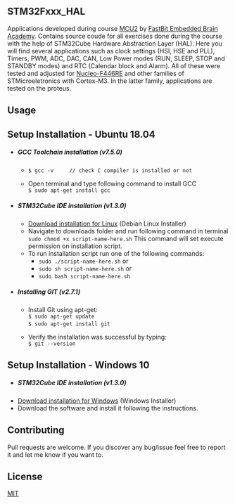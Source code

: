 ## STM32Fxxx_HAL 

Applications developed during course [MCU2](https://www.udemy.com/course/microcontroller-programming-stm32-timers-pwm-can-bus-protocol/) by [FastBit Embedded Brain Academy](http://fastbitlab.com/). Contains source coude for all exercises done during the course with the help of STM32Cube Hardware Abstraction Layer (HAL). Here you will find several applications such as clock settings (HSI, HSE and PLL), Timers, PWM, ADC, DAC, CAN, Low Power modes (RUN, SLEEP, STOP and STANDBY modes) and RTC (Calendar block and Alarm). All of these were tested and adjusted for [Nucleo-F446RE](https://br.mouser.com/ProductDetail/STMicroelectronics/NUCLEO-F446RE?qs=PRtH0mD6DWYnuBoPSlbRCA%3D%3D) and other families of STMicroeletronics with Cortex-M3. In the latter family, applications are tested on the proteus. 


## Usage

## Setup Installation - Ubuntu 18.04
* ##### GCC Toolchain installation (v7.5.0)
  * `$ gcc -v     // check C compiler is installed or not` 
   &nbsp;
   
  * Open terminal and type following command to install GCC\
  `$ sudo apt-get install gcc`
  
* ##### STM32Cube IDE installation (v1.3.0)
  * [Download installation for Linux](https://www.st.com/en/development-tools/stm32cubeide.html) (Debian Linux Installer)
  * Navigate to downloads folder and run following command in terminal\
  `sudo chmod +x script-name-here.sh` This command will set execute permission on installation script.
  * To run installation script run one of the following commands:
    * `sudo ./script-name-here.sh`
    or
    * `sudo sh script-name-here.sh`
    or
    * `sudo bash script-name-here.sh`

* ##### Installing GIT (v2.7.1)
  * Install Git using apt-get:\
   `$ sudo apt-get update`\
   `$ sudo apt-get install git`
   &nbsp;
   
  * Verify the installation was successful by typing:\
  `$ git --version`



## Setup Installation - Windows 10
* ##### STM32Cube IDE installation (v1.3.0)
* [Download installation for Windows](https://www.st.com/en/development-tools/stm32cubeide.html#get-software) (Windows Installer)
* Download the software and install it following the instructions.

## Contributing 

Pull requests are welcome. If you discover any bug/issue feel free to report it and let me know if you want to.

## License
[MIT](https://github.com/mattsousaa/STM32Fxxx_HAL/blob/master/LICENSE)
